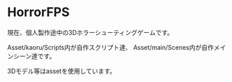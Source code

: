 # HorrorFPS
現在、個人製作途中の3Dホラーシューティングゲームです。

Asset/kaoru/Scripts内が自作スクリプト達、
Asset/main/Scenes内が自作メインシーン達です。

3Dモデル等はassetを使用しています。
